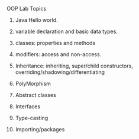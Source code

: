 OOP Lab
Topics
1. Java Hello world.
2. variable declaration and basic data types.
3. classes: properties and methods
4. modifiers: access and non-access.

5. Inheritance: inheriting, super/child constructors, overriding/shadowing/differentiating
6. PolyMorphism
7. Abstract classes
8. Interfaces
9. Type-casting
10. Importing/packages